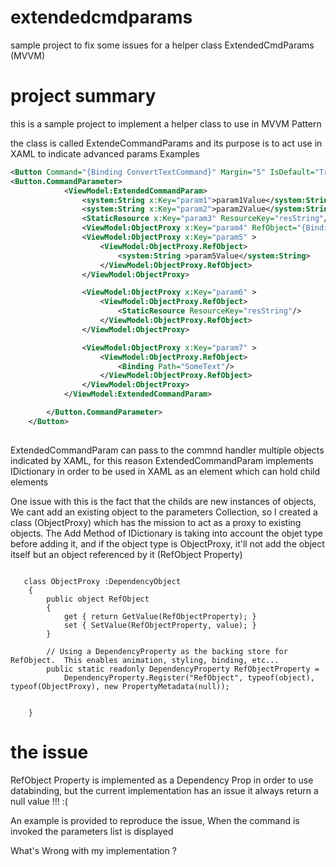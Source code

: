 # extendedcmdparams
sample project to fix some issues for a helper class ExtendedCmdParams (MVVM)

# project summary
this is a sample project to implement a helper class to use in MVVM Pattern

the class is called ExtendeCommandParams and its purpose is to act use in XAML to indicate advanced params
Examples

```xml
<Button Command="{Binding ConvertTextCommand}" Margin="5" IsDefault="True">Convert
<Button.CommandParameter>
            <ViewModel:ExtendedCommandParam>
                <system:String x:Key="param1">param1Value</system:String>
                <system:String x:Key="param2">param2Value</system:String>
                <StaticResource x:Key="param3" ResourceKey="resString"/>
                <ViewModel:ObjectProxy x:Key="param4" RefObject="{Binding RelativeSource={RelativeSource FindAncestor, AncestorType=UserControl}}"/>
                <ViewModel:ObjectProxy x:Key="param5" >
                    <ViewModel:ObjectProxy.RefObject>
                        <system:String >param5Value</system:String>
                    </ViewModel:ObjectProxy.RefObject>
                </ViewModel:ObjectProxy>

                <ViewModel:ObjectProxy x:Key="param6" >
                    <ViewModel:ObjectProxy.RefObject>
                        <StaticResource ResourceKey="resString"/>
                    </ViewModel:ObjectProxy.RefObject>
                </ViewModel:ObjectProxy>

                <ViewModel:ObjectProxy x:Key="param7" >
                    <ViewModel:ObjectProxy.RefObject>
                        <Binding Path="SomeText"/>
                    </ViewModel:ObjectProxy.RefObject>
                </ViewModel:ObjectProxy>
            </ViewModel:ExtendedCommandParam>

        </Button.CommandParameter>
    </Button>
    
```
    
ExtendedCommandParam can pass to the commnd handler multiple objects indicated by XAML, for this reason ExtendedCommandParam implements IDictionary in order to be used in XAML as an element which can hold child elements

One issue with this is the fact that the childs are new instances of objects, We cant add an existing object to the parameters Collection, so I created a class (ObjectProxy) which has the mission to act as a proxy to existing objects. The Add Method of IDictionary is taking into account the objet type before adding it, and if the object type is ObjectProxy, it'll not add the object itself but an object referenced by it (RefObject Property)

```

   class ObjectProxy :DependencyObject
    {
        public object RefObject
        {
            get { return GetValue(RefObjectProperty); }
            set { SetValue(RefObjectProperty, value); }
        }

        // Using a DependencyProperty as the backing store for RefObject.  This enables animation, styling, binding, etc...
        public static readonly DependencyProperty RefObjectProperty =
            DependencyProperty.Register("RefObject", typeof(object), typeof(ObjectProxy), new PropertyMetadata(null));


    }
```

# the issue
RefObject Property is implemented as a Dependency Prop in order to use databinding, but the current implementation has an issue it always return a null value !!! :(

An example is provided to reproduce the issue, When the command is invoked the parameters list is displayed

What's Wrong with my implementation ?


